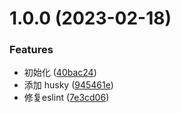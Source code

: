 # 1.0.0 (2023-02-18)


### Features

* 初始化 ([40bac24](https://github.com/LeoLun/willow-tools/commit/40bac2492132c6143f5ec11f73ef803c2fe39091))
* 添加 husky ([945461e](https://github.com/LeoLun/willow-tools/commit/945461ec7bf2d313d2f8369ed0b1909e5a74709d))
* 修复eslint ([7e3cd06](https://github.com/LeoLun/willow-tools/commit/7e3cd06237460e33c4cd0b23adf09dc460ad6073))



